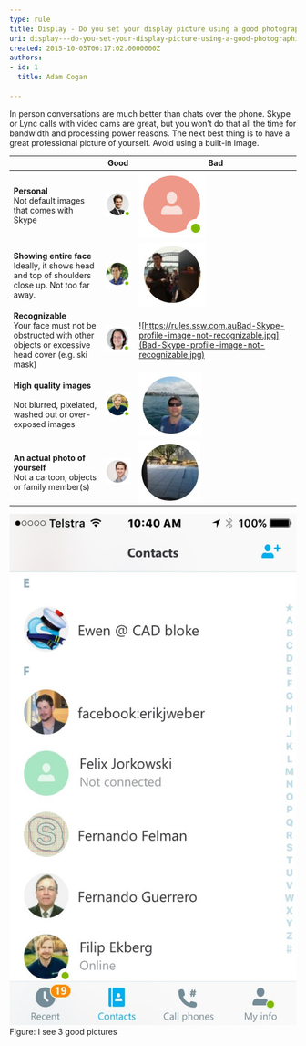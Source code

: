 ```yaml
---
type: rule
title: Display - Do you set your display picture using a good photographic image of yourself?
uri: display---do-you-set-your-display-picture-using-a-good-photographic-image-of-yourself
created: 2015-10-05T06:17:02.0000000Z
authors:
- id: 1
  title: Adam Cogan

---
```


 In person conversations are much better than chats over the phone. Skype or Lync calls with video cams are great, but you won’t do that all the time for bandwidth and processing power reasons. The next best thing is to have a great professional picture of yourself. Avoid using a built-in image.
   ​​

| ​ | ​**Good** | ​**Bad** |
| --- | --- | --- |
| ​**Personal**<br>Not default images tha​t comes with Skype | ​![Good Skype profile image](Good-Skype-profile-image.jpg)​​ | ​![Bad Skype profile  - using default image](Bad-Skype-profile-image-default.jpg) |
| **​Showing entire face**<br>Ideally, it shows head and top of shoulders close up. Not too far away. | ​![Well framed Skype-image](Good-Skype-well-framed-image.jpg) | ​![Bad Skype image - picture taken from too far away](Bad-Skype-profile-image-too-far-away.jpg) |
| ​**Recognizable**<br>Your face must not be obstructed with other objects or excessive head cover (e.g. ski mask) | ​![Good example - you should be recognizable in your picture](Good-Skype-personal-image.jpg) | ​![https://rules.ssw.com.auBad-Skype-profile-image-not-recognizable.jpg](Bad-Skype-profile-image-not-recognizable.jpg) |
| **High quality images**<br><br>Not blurred, pixelated, washed out or over-exposed images | ​![](Good-Skype-high-quality.jpg) | ​![Bad-Skype-profile-image-blurry](Bad-Skype-profile-image-blurry.jpg) |
| ​**An actual photo of yourself**<br>Not a cartoon, objects or family member(s) | ​![](Good-Skype-actual-person.jpg) | ​![Bad-Skype-profile-use-image-of-yourself](Bad-Skype-profile-use-image-of-yourself.jpg) |


![](Skype-screenshot.jpg)
Figure: I see 3 good pictures​
